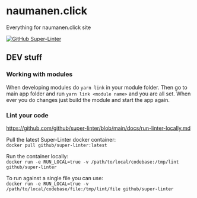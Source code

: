 # naumanen.click

Everything for naumanen.click site

[![GitHub Super-Linter](https://github.com/taapsa-visma/naumanenclick/workflows/Lint%20Code%20Base/badge.svg)](https://github.com/marketplace/actions/super-linter)

## DEV stuff

### Working with modules

When developing modules do `yarn link` in your module folder. Then go to main app folder and run `yarn link <module name>` and you are all set. When ever you do changes just build the module and start the app again.

### Lint your code

<https://github.com/github/super-linter/blob/main/docs/run-linter-locally.md>

Pull the latest Super-Linter docker container:  
`docker pull github/super-linter:latest`

Run the container locally:  
`docker run -e RUN_LOCAL=true -v /path/to/local/codebase:/tmp/lint github/super-linter`

To run against a single file you can use:  
`docker run -e RUN_LOCAL=true -v /path/to/local/codebase/file:/tmp/lint/file github/super-linter`
